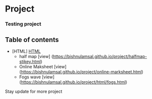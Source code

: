 Project
=================

### Testing project 


## Table of contents 

* [HTML] [HTML](https://github.com/bishnulamsal/project#html-time-lets-go)
  * half map [view] (https://bishnulamsal.github.io/project/halfmap-stikey.html)
  * Online Maksheet [view] (https://bishnulamsal.github.io/project/online-marksheet.html)
  * Fogs wave [view] (https://bishnulamsal.github.io/project/html/fogs.html)
 
Stay update for more project
